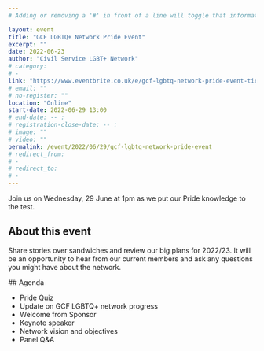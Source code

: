 ```yaml
---
# Adding or removing a '#' in front of a line will toggle that information off and on from being processed. 

layout: event
title: "GCF LGBTQ+ Network Pride Event"
excerpt: ""
date: 2022-06-23
author: "Civil Service LGBT+ Network"
# category: 
# - 
link: "https://www.eventbrite.co.uk/e/gcf-lgbtq-network-pride-event-tickets-360378460677"
# email: ""
# no-register: ""
location: "Online"
start-date: 2022-06-29 13:00
# end-date: -- :
# registration-close-date: -- :
# image: ""
# video: ""
permalink: /event/2022/06/29/gcf-lgbtq-network-pride-event
# redirect_from: 
# - 
# redirect_to: 
# - 
---
```


Join us on Wednesday, 29 June at 1pm as we put our Pride knowledge to the test.

## About this event

Share stories over sandwiches and review our big plans for 2022/23. It will be an opportunity to hear from our current members and ask any questions you might have about the network.

## Agenda

- Pride Quiz
- Update on GCF LGBTQ+ network progress
- Welcome from Sponsor
- Keynote speaker
- Network vision and objectives
- Panel Q&A
